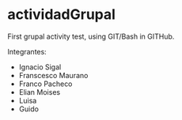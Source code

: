 # actividadGrupal
First grupal activity test, using GIT/Bash in GITHub.

Integrantes:
- Ignacio Sigal
- Franscesco Maurano
- Franco Pacheco
- Elian Moises
- Luisa
- Guido 
